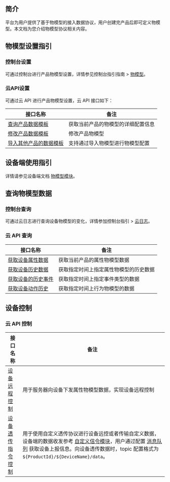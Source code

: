 ## 简介

平台为用户提供了基于物模型的接入数据协议，用户创建完产品后即可定义物模型。本文档为您介绍物模型协议相关内容。  



## 物模型设置指引

### 控制台设置

可通过控制台进行产品物模型设置，详情参见控制台指引指南 > [物模型](https://cloud.tencent.com/document/product/1131/52742)。

### 云API设置

可通过云 API 进行产品物模型设置，云 API 接口如下：

| 接口名称                                                     | 备注                               |
| ------------------------------------------------------------ | ---------------------------------- |
| [查询产品数据模板](https://cloud.tencent.com/document/product/1131/53088) | 获取当前产品的物模型的详细配置信息 |
| [修改产品数据模板](https://cloud.tencent.com/document/product/1131/53086) | 修改产品物模型                     |
| [导入其他产品的数据模板](https://cloud.tencent.com/document/product/1131/53087) | 支持通过导入物模型进行物模型配置   |



## 设备端使用指引

详情请参见设备端文档 [物模型模块](https://cloud.tencent.com/document/product/1131/52958)。



## 查询物模型数据

### 控制台查询

可通过云日志进行查询设备物模型的变化，详情参加控制台指引 > [云日志](https://cloud.tencent.com/document/product/1131/52739)。



### 云 API 查询

| 接口名称                                                     | 备注                                   |
| ------------------------------------------------------------ | -------------------------------------- |
| [获取设备属性数据](https://cloud.tencent.com/document/product/1131/53100) | 获取当前产品的属性物模型数据           |
| [获取设备历史数据](https://cloud.tencent.com/document/product/1131/53099) | 获取指定时间上指定属性物模型的历史数据 |
| [获取设备的历史事件](https://cloud.tencent.com/document/product/1131/53098) | 获取指定时间上指定事件类型的数据       |
| [获取设备动作历史](https://cloud.tencent.com/document/product/1131/53102) | 获取指定时间上行为物模型的数据         |



## 设备控制

### 云 API 控制

| 接口名称                                                     | 备注                                                         |
| ------------------------------------------------------------ | ------------------------------------------------------------ |
| [设备远程控制](https://cloud.tencent.com/document/product/1131/57369) | 用于服务器向设备下发属性物模型数据，实现设备远程控制         |
| [设备透传指令控制](https://cloud.tencent.com/document/product/1131/57368) | 用于使用自定义透传协议进行设备远控或者传输自定义数据，设备端的数据收发参考 [自定义信令模块](https://cloud.tencent.com/document/product/1131/57279)，用户通过配置 [消息队列](https://cloud.tencent.com/document/product/1131/52738) 获取设备上报信息。向设备透传数据时，topic 配置格式为 `${ProductId}/${DeviceName}/data`。 |

